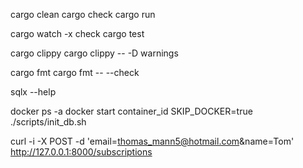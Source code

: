 cargo clean
cargo check
cargo run

cargo watch -x check
cargo test

cargo clippy
cargo clippy -- -D warnings

cargo fmt
cargo fmt -- --check

sqlx --help


docker ps -a
docker start container_id
SKIP_DOCKER=true ./scripts/init_db.sh

curl -i -X POST -d 'email=thomas_mann5@hotmail.com&name=Tom' http://127.0.0.1:8000/subscriptions
